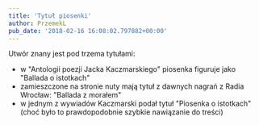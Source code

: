 ```yaml
---
title: 'Tytuł piosenki'
author: PrzemekL
pub_date: '2018-02-16 16:08:02.797882+00:00'
---
```


Utwór znany jest pod trzema tytułami:

- w "Antologii poezji Jacka Kaczmarskiego" piosenka figuruje jako "Ballada o istotkach"
 - zamieszczone na stronie nuty mają tytuł z dawnych nagrań z Radia Wrocław: "Ballada z morałem"
 - w jednym z wywiadów Kaczmarski podał tytuł "Piosenka o istotkach" \(choć było to prawdopodobnie szybkie nawiązanie do treści\)